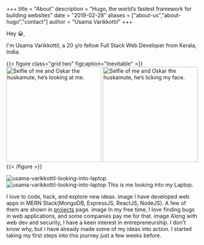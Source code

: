 +++
title = "About"
description = "Hugo, the world’s fastest framework for building websites"
date = "2019-02-28"
aliases = ["about-us","about-hugo","contact"]
author = "Usama Varikkottil"
+++

Hey 😀,

I'm Usama Varikkottil, a 20 y/o fellow Full Stack Web Developer from Kerala, India. 

{{< figure class="grid two" figcaption="Inevitable" >}}
  <img width="250" src="/images/about/1.jpg" alt="Selfie of me and Oskar the huskamute, he’s looking at me." >
  <img width="250" src="/images/about/2.jpg" alt="Selfie of me and Oskar the huskamute, he’s licking my face." >
{{< /figure >}}

![usama-varikkottil-looking-into-laptop](/images/about/1.jpg)
![usama-varikkottil-looking-into-laptop](/images/about/2.jpg)
This is me looking into my Laptop.


I love to code, hack, and explore new ideas. 
image
I have developed web apps in MERN Stack(MongoDB, ExpressJS, ReactJS, NodeJS). A few of them are shown in [projects](/projects) page.
image
In my free time, I love finding bugs in web applications, and some companies pay me for that.
image
Along with web dev and security, I have a keen interest in entrepreneurship. I don't know why, but i have already made some of my ideas into action. I started taking my first steps into this journey just a few weeks before.